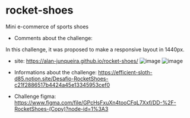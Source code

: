 # rocket-shoes
 Mini e-commerce of sports shoes
 
- Comments about the challenge:

In this challenge, it was proposed to make a responsive layout in 1440px.

- site:
https://alan-junqueira.github.io/rocket-shoes/
![image](https://user-images.githubusercontent.com/104371202/187545311-a5600be8-67d5-40cf-83ef-d82185ad3bf8.png)
![image](https://user-images.githubusercontent.com/104371202/187545345-bfa4cbd0-c175-4124-bb39-d22b4d4642fe.png)

- Informations about the challenge:
https://efficient-sloth-d85.notion.site/Desafio-RocketShoes-c21f2886517b4424a45e13345953cef0

- Challenge figma:
https://www.figma.com/file/GPcHsFxuXn4tooCFqL7Xxf/DD-%2F-RocketShoes-(Copy)?node-id=1%3A3
